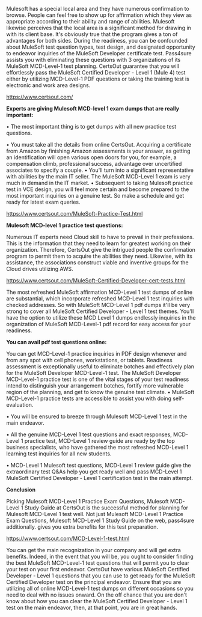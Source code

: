 Mulesoft has a special local area and they have numerous confirmation to browse. People can feel free to show up for affirmation which they view as appropriate according to their ability and range of abilities. Mulesoft likewise perceives that the local area is a significant method for drawing in with its client base.
It's obviously true that the program gives a ton of advantages for both sides. During the readiness, you can be confounded about MuleSoft test question types, test design, and designated opportunity to endeavor inquiries of the MuleSoft Developer certificate test. Pass4sure assists you with eliminating these questions with 3 organizations of its MuleSoft MCD-Level-1 test planning. CertsOut guarantee that you will effortlessly pass the MuleSoft Certified Developer - Level 1 (Mule 4) test either by utilizing MCD-Level-1 PDF questions or taking the training test is electronic and work area designs. 

https://www.certsout.com/

**Experts are giving Mulesoft MCD-level 1 exam dumps that are really important:**

•	The most important thing is to get dumps with all new practice test questions.

•	You must take all the details from online CertsOut. Acquiring a certificate from Amazon by finishing Amazon assessments is your answer, as getting an identification will open various open doors for you, for example, a compensation climb, professional success, advantage over uncertified associates to specify a couple. 
•	You'll turn into a significant representative with abilities by the main IT seller. The MuleSoft MCD-Level 1 exam is very much in demand in the IT market. 
•	Subsequent to taking Mulesoft practice test in VCE design, you will feel more certain and become prepared to the most important inquiries on a genuine test. So make a schedule and get ready for latest exam queries.

https://www.certsout.com/MuleSoft-Practice-Test.html

**Mulesoft MCD-level 1 practice test questions:**

Numerous IT experts need Cloud skill to have to prevail in their professions. This is the information that they need to learn for greatest working on their organization. Therefore, CertsOut give the intrigued people the confirmation program to permit them to acquire the abilities they need. Likewise, with its assistance, the associations construct viable and inventive groups for the Cloud drives utilizing AWS. 

https://www.certsout.com/MuleSoft-Certified-Developer-cert-tests.html

The most refreshed MuleSoft affirmation MCD-Level 1 test dumps of online are substantial, which incorporate refreshed MCD-Level 1 test inquiries with checked addresses. So with MuleSoft MCD-Level 1 pdf dumps it'll be very strong to cover all MuleSoft Certified Developer - Level 1 test themes. You'll have the option to utilize these MCD Level 1 dumps endlessly inquiries in the organization of MuleSoft MCD-Level-1 pdf record for easy access for your readiness.

**You can avail pdf test questions online:**

You can get MCD-Level-1 practice inquiries in PDF design whenever and from any spot with cell phones, workstations, or tablets. Readiness assessment is exceptionally useful to eliminate botches and effectively plan for the MuleSoft Developer MCD-Level-1 test. The MuleSoft Developer MCD-Level-1 practice test is one of the vital stages of your test readiness intend to distinguish your arrangement botches, fortify more vulnerable region of the planning, and get to know the genuine test climate. 
•	MuleSoft MCD-Level-1 practice tests are accessible to assist you with doing self-evaluation.

•	You will be ensured to breeze through Mulesoft MCD-Level 1 test in the main endeavor. 

•	All the genuine MCD-Level 1 test questions and exact responses, MCD-Level 1 practice test, MCD-Level 1 review guide are ready by the top business specialists, who have gathered the most refreshed MCD-Level 1 learning test inquiries for all new students.  

•	MCD-Level 1 Mulesoft test questions, MCD-Level 1 review guide give the extraordinary test Q&As help you get ready well and pass MCD-Level 1 MuleSoft Certified Developer - Level 1 certification test in the main attempt.

**Conclusion**

Picking Mulesoft MCD-Level 1 Practice Exam Questions, Mulesoft MCD-Level 1 Study Guide at CertsOut is the successful method for planning for Mulesoft MCD-Level 1 test well. Not just Mulesoft MCD-Level 1 Practice Exam Questions, Mulesoft MCD-Level 1 Study Guide on the web, pass4sure additionally. gives you extra benefits for this test preparation.

https://www.certsout.com/MCD-Level-1-test.html

You can get the main recognization in your company and will get extra benefits. Indeed, in the event that you will be, you ought to consider finding the best MuleSoft MCD-Level-1 test questions that will permit you to clear your test on your first endeavor. CertsOut have various MuleSoft Certified Developer - Level 1 questions that you can use to get ready for the MuleSoft Certified Developer test on the principal endeavor. 
Ensure that you are utilizing all of online MCD-Level-1 test dumps on different occasions so you need to deal with no issues onward. On the off chance that you are don't know about how you can clear the MuleSoft Certified Developer - Level 1 test on the main endeavor, then, at that point, you are in great hands. 
